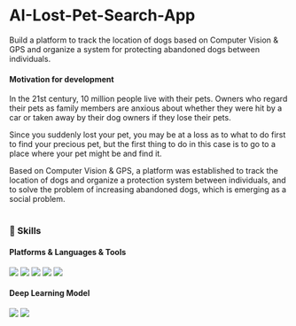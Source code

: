 # AI-Lost-Pet-Search-App

Build a platform to track the location of dogs based on Computer Vision & GPS and organize a system for protecting abandoned dogs between individuals.

#### Motivation for development 

In the 21st century, 10 million people live with their pets.
Owners who regard their pets as family members are anxious about whether they were hit by a car or taken away by their dog owners if they lose their pets.

Since you suddenly lost your pet, you may be at a loss as to what to do first to find your precious pet, but the first thing to do in this case is to go to a place where your pet might be and find it.

Based on Computer Vision & GPS, a platform was established to track the location of dogs and organize a protection system between individuals, and to solve the problem of increasing abandoned dogs, which is emerging as a social problem. 

#

### 💪 Skills
#### Platforms & Languages & Tools
<p>

  <img src="https://img.shields.io/badge/PyCharm-66FF00?style=flat-square&logo=PyCharm&logoColor=black"/>
  <img src="https://img.shields.io/badge/Python-3776AB?style=flat-square&logo=Python&logoColor=white"/>
  <img src="https://img.shields.io/badge/PyTorch-FF9900?style=flat-square&logo=PyTorch&logoColor=EE4C2C"/>
  <img src="https://img.shields.io/badge/Numpy-013243?style=flat-square&logo=Numpy&logoColor=blue"/>
  
  <img src="https://img.shields.io/badge/Android-3DDC84?style=flat-square&logo=Android&logoColor=white"/>
  
</p>

#### Deep Learning Model
<p>
  <img src="https://img.shields.io/badge/?style=flat-square&logo=YOLO&logoColor=00FFFF"/>
  <img src="https://img.shields.io/badge/Kotlin-6633ff?style=flat-square&logo=Kotlin&logoColor=white"/>
</p>
